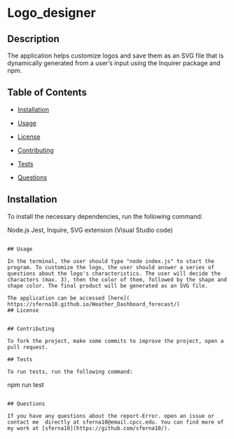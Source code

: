 # Logo_designer


## Description

The application helps customize logos and save them as an SVG file that is dynamically generated from a user’s input using the Inquirer package and npm.

## Table of Contents

* [Installation](#installation)
* [Usage](#usage)

* [License](#license)

* [Contributing](#contributing)
* [Tests](#test)
* [Questions](#questions)

## Installation

To install the necessary dependencies, run the following command:

Node.js
Jest,
Inquire,
SVG extension (Visual Studio code)

```

## Usage

In the terminal, the user should type "node index.js" to start the program. To customize the logo, the user should answer a series of questions about the logo's characteristics. The user will decide the characters (max. 3), then the color of them, followed by the shape and shape color. The final product will be generated as an SVG file.

The application can be accessed [here]( https://sferna10.github.io/Weather_Dashboard_forecast/)
## License 
    

## Contributing

To fork the project, make some commits to improve the project, open a pull request.

## Tests

To run tests, run the following command:
```

npm  run test
```

## Questions

If you have any questions about the report-Error. open an issue or contact me  directly at sferna10@email.cpcc.edu. You can find more of my work at [sferna10](https://github.com/sferna10/).
